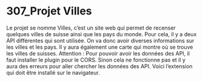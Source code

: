 # 307_Projet Villes
Le projet se nomme Villes, c’est un site web qui permet de recenser quelques villes de suisse ainsi que les pays du monde. Pour cela, il y a deux API différentes qui sont utilisée. On va donc avoir diverses informations sur les villes et les pays. Il y aura également une carte qui montre où se trouve les villes de suisses.
Attention : Pour pouvoir avoir les données des API, il faut installer le plugin pour le CORS. Sinon cela ne fonctionne pas et il y aura des erreurs pour aller chercher les données des API. Voici l’extension qui doit être installé sur le navigateur.
 
